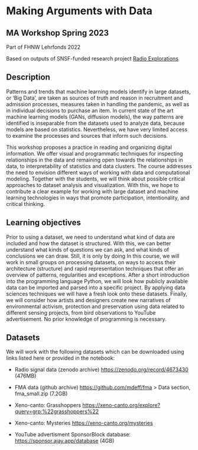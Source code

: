 # Making Arguments with Data  
## MA Workshop Spring 2023
Part of FHNW Lehrfonds 2022 

Based on outputs of SNSF-funded research project [Radio Explorations](http://radioexplorations.ch)

## Description

Patterns and trends that machine learning models identify in large datasets, or ‘Big Data’, are taken as sources of truth and reason in recruitment and admission processes, measures taken in handling the pandemic, as well as in individual decisions to purchase an item. In current state of the art machine learning models (GANs, diffusion models), the way patterns are identified is inseparable from the datasets used to analyze data, because models are based on statistics. Nevertheless, we have very limited access to examine the processes and sources that inform such decisions.  

This workshop proposes a practice in reading and organizing digital information. We offer visual and programmatic techniques for inspecting relationships in the data and remaining open towards the relationships in data, to interpretability of statistics and data clusters. The course addresses the need to envision different ways of working with data and computational modeling. Together with the students, we will think about possible critical approaches to dataset analysis and visualization. With this, we hope to contribute a clear example for working with large dataset and machine learning technologies in ways that promote participation, intentionality, and critical thinking. 

## Learning objectives

Prior to using a dataset, we need to understand what kind of data are included and how the dataset is structured. With this, we can better understand what kinds of questions we can ask, and what kinds of conclusions we can draw. Still, it is only by doing In this course, we will work in small groups on processing datasets, on ways to access their architecture (structure) and rapid representation techniques that offer an overview of patterns, regularities and exceptions. After a short introduction into the programming language Python, we will look how publicly available data can be imported and parsed into a specific project. By applying data sciences techniques we will have a fresh look onto these datasets. Finally, we will consider how artists and designers create new narratives of environmental activism, protection and preservation using data related to different sensing projects, from bird observations to YouTube advertisement. No prior knowledge of programming is necessary. 

## Datasets

We will work with the following datasets which can be downloaded using links listed here or provided in the notebook:

- Radio signal data (zenodo archive) https://zenodo.org/record/4673430 (476MB)  

- FMA data (github archive) https://github.com/mdeff/fma > Data section, fma_small.zip (7.2GB) 

- Xeno-canto: Grasshoppers https://xeno-canto.org/explore?query=grp:%22grasshoppers%22  

- Xeno-canto: Mysteries https://xeno-canto.org/mysteries  
  
- YouTube advertisment SponsorBlock database: https://sponsor.ajay.app/database (4GB) 
 
